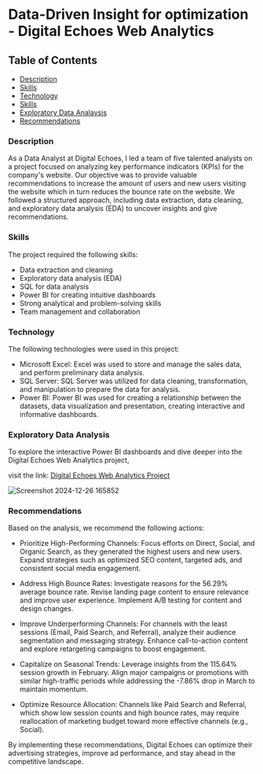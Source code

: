 # Data-Driven Insight for optimization - Digital Echoes Web Analytics

## Table of Contents
- [Description](description)
- [Skills](skills)
- [Technology](technology)
- [Skills](skills)
- [Exploratory Data Analaysis](exploratory-data-analysis)
- [Recommendations](recommendations)
  

### Description

As a Data Analyst at Digital Echoes, I led a team of five talented analysts on a project focused on analyzing key performance indicators (KPIs) for the company's website. Our objective was to provide valuable recommendations to increase the amount of users and new users visiting the website which in turn reduces the bounce rate on the website. We followed a structured approach, including data extraction, data cleaning, and exploratory data analysis (EDA) to uncover insights and give recommendations.


### Skills
  
The project required the following skills:
- Data extraction and cleaning
- Exploratory data analysis (EDA)
- SQL for data analysis
- Power BI for creating intuitive dashboards
- Strong analytical and problem-solving skills
- Team management and collaboration



### Technology

The following technologies were used in this project:
- Microsoft Excel: Excel was used to store and manage the sales data, and perform preliminary data analysis.
- SQL Server: SQL Server was utilized for data cleaning, transformation, and manipulation to prepare the data for analysis.
- Power BI: Power BI was used for creating a relationship between the datasets, data visualization and presentation, creating interactive and informative dashboards.



### Exploratory Data Analysis

To explore the interactive Power BI dashboards and dive deeper into the Digital Echoes Web Analytics project,

visit the link: [Digital Echoes Web Analytics Project](https://app.powerbi.com/view?r=eyJrIjoiZGI4M2QyNzYtY2EwNy00ZjZkLThhOTUtNGYzOTUwMzNjOTdiIiwidCI6ImRmODY3OWNkLWE4MGUtNDVkOC05OWFjLWM4M2VkN2ZmOTVhMCJ9)


![Screenshot 2024-12-26 165852](https://github.com/user-attachments/assets/a9cec8ea-a5ad-4e17-bfbc-a32895403f50)


### Recommendations

Based on the analysis, we recommend the following actions:

- Prioritize High-Performing Channels: Focus efforts on Direct, Social, and Organic Search, as they generated the highest users and new users. Expand strategies such as optimized SEO content, targeted ads, and consistent social media engagement.

- Address High Bounce Rates: Investigate reasons for the 56.29% average bounce rate. Revise landing page content to ensure relevance and improve user experience. Implement A/B testing for content and design changes.

- Improve Underperforming Channels: For channels with the least sessions (Email, Paid Search, and Referral), analyze their audience segmentation and messaging strategy. Enhance call-to-action content and explore retargeting campaigns to boost engagement.

- Capitalize on Seasonal Trends: Leverage insights from the 115.64% session growth in February. Align major campaigns or promotions with similar high-traffic periods while addressing the -7.86% drop in March to maintain momentum.

- Optimize Resource Allocation: Channels like Paid Search and Referral, which show low session counts and high bounce rates, may require reallocation of marketing budget toward more effective channels (e.g., Social).

By implementing these recommendations, Digital Echoes can optimize their advertising strategies, improve ad performance, and stay ahead in the competitive landscape.



